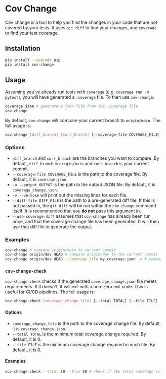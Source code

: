 # Cov Change
Cov change is a tool to help you find the changes in your code that are not covered by your tests. It uses `git diff` to find your changes, and `coverage` to find your test coverage.

## Installation
```bash
pip install --upgrade pip
pip install cov-change
```

## Usage
Assuming you've already run tests with `coverage` (e.g. `coverage run -m pytest`), you will have generated a `.coverage` file. To then use `cov-change`:

```bash
coverage json # generate a json file from the .coverage file
cov-change
```
By default, `cov-change` will compare your current branch to `origin/main`. The full usage is:

```bash
cov-change [diff_branch] [curr_branch] [--coverage-file COVERAGE_FILE]  [-o --output OUTPUT] [-v --verbose] [--diff_file DIFF_FILE] [--use-coverage-diff] [-h --help]
```

### Options
- `diff_branch` and `curr_branch` are the branches you want to compare. By default, `diff_branch` is `origin/main` and `curr_branch` is your current commit.
- `--coverage-file COVERAGE_FILE` is the path to the coverage file. By default, it is `coverage.json`.
-  `-o --output OUTPUT` is the path to the output JSON file. By default, it is `coverage_change.json`.
- `-v --verbose` will print out the missing lines for each file.
- `--diff-file DIFF_FILE` is the path to a pre-generated diff file. If this is not passed in, the `git diff` will be run within the `cov-change` command itself. It is recommended that you **do not** pass this argument in.
- `--use-coverage-diff` assumes that `cov-change` has already been run once, and that the coverage change file has been generated. It will then use that diff file to generate the output.

### Examples
```bash
cov-change # compare origin/main to current commit
cov-change origin/dev HEAD # compare origin/dev to the current commit
cov-change origin/dev HEAD --coverage-file my_coverage.json -v # compare origin/dev to the current commit, using my_coverage.json as the coverage file and printing out the missing lines
```

### `cov-change-check`
`cov-change-check` checks if the generated `coverage_change.json` file meets requirements. If it doesn't, it will exit with a non-zero exit code. This is useful for CI/CD pipelines. The full usage is:
```bash
cov-change-check [coverage_change_file] [--total TOTAL] [--file FILE] [-h --help]
```

#### Options
- `coverage_change_file` is the path to the coverage change file. By default, it is `coverage_change.json`.
- `--total TOTAL` is the minimum total coverage change required. By default, it is 0.
- `--file FILE` is the minimum coverage change required in each file. By default, it is 0.

#### Examples
```bash
cov-change-check --total 80 --file 50 # check if the total coverage is at least 80%, and if each file has at least 50% coverage
```
